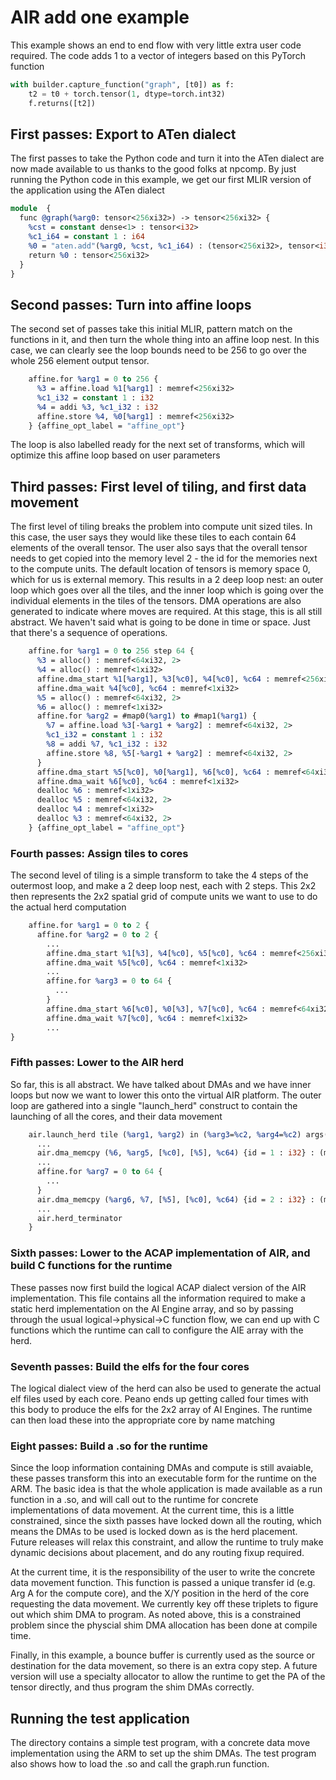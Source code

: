 # AIR add one example

This example shows an end to end flow with very little extra user code required.  The code adds 1 to a vector of integers based on this PyTorch function

```python
with builder.capture_function("graph", [t0]) as f:
    t2 = t0 + torch.tensor(1, dtype=torch.int32)
    f.returns([t2])
```

## First passes: Export to ATen dialect

The first passes to take the Python code and turn it into the ATen dialect are now made available to us thanks to the good folks at npcomp.  By just running the Python code in this example, we get our first MLIR version of the application using the ATen dialect

```llvm
module  {
  func @graph(%arg0: tensor<256xi32>) -> tensor<256xi32> {
    %cst = constant dense<1> : tensor<i32>
    %c1_i64 = constant 1 : i64
    %0 = "aten.add"(%arg0, %cst, %c1_i64) : (tensor<256xi32>, tensor<i32>, i64) -> tensor<256xi32>
    return %0 : tensor<256xi32>
  }
}
```

## Second passes: Turn into affine loops

The second set of passes take this initial MLIR, pattern match on the functions in it, and then turn the whole thing into an affine loop nest. In this case, we can clearly see the loop bounds need to be 256 to go over the whole 256 element output tensor.

```llvm
    affine.for %arg1 = 0 to 256 {
      %3 = affine.load %1[%arg1] : memref<256xi32>
      %c1_i32 = constant 1 : i32
      %4 = addi %3, %c1_i32 : i32
      affine.store %4, %0[%arg1] : memref<256xi32>
    } {affine_opt_label = "affine_opt"}
```
The loop is also labelled ready for the next set of transforms, which will optimize this affine loop based on user parameters

## Third passes: First level of tiling, and first data movement

The first level of tiling breaks the problem into compute unit sized tiles.  In this case, the user says they would like these tiles to each contain 64 elements of the overall tensor.  The user also says that the overall tensor needs to get copied into the memory level 2 - the id for the memories next to the compute units.  The default location of tensors is memory space 0, which for us is external memory.
This results in a 2 deep loop nest: an outer loop which goes over all the tiles, and the inner loop which is going over the individual elements in the tiles of the tensors.  DMA operations are also generated to indicate where moves are required.  At this stage, this is all still abstract.  We haven't said what is going to be done in time or space.  Just that there's a sequence of operations.

```llvm
    affine.for %arg1 = 0 to 256 step 64 {
      %3 = alloc() : memref<64xi32, 2>
      %4 = alloc() : memref<1xi32>
      affine.dma_start %1[%arg1], %3[%c0], %4[%c0], %c64 : memref<256xi32>, memref<64xi32, 2>, memref<1xi32>
      affine.dma_wait %4[%c0], %c64 : memref<1xi32>
      %5 = alloc() : memref<64xi32, 2>
      %6 = alloc() : memref<1xi32>
      affine.for %arg2 = #map0(%arg1) to #map1(%arg1) {
        %7 = affine.load %3[-%arg1 + %arg2] : memref<64xi32, 2>
        %c1_i32 = constant 1 : i32
        %8 = addi %7, %c1_i32 : i32
        affine.store %8, %5[-%arg1 + %arg2] : memref<64xi32, 2>
      }
      affine.dma_start %5[%c0], %0[%arg1], %6[%c0], %c64 : memref<64xi32, 2>, memref<256xi32>, memref<1xi32>
      affine.dma_wait %6[%c0], %c64 : memref<1xi32>
      dealloc %6 : memref<1xi32>
      dealloc %5 : memref<64xi32, 2>
      dealloc %4 : memref<1xi32>
      dealloc %3 : memref<64xi32, 2>
    } {affine_opt_label = "affine_opt"}
```

### Fourth passes: Assign tiles to cores

The second level of tiling is a simple transform to take the 4 steps of the outermost loop, and make a 2 deep loop nest, each with 2 steps.  This 2x2 then represents the 2x2 spatial grid of compute units we want to use to do the actual herd computation

```llvm
    affine.for %arg1 = 0 to 2 {
      affine.for %arg2 = 0 to 2 {
        ...
        affine.dma_start %1[%3], %4[%c0], %5[%c0], %c64 : memref<256xi32>, memref<64xi32, 2>, memref<1xi32>
        affine.dma_wait %5[%c0], %c64 : memref<1xi32>
        ...
        affine.for %arg3 = 0 to 64 {
          ...
        }
        affine.dma_start %6[%c0], %0[%3], %7[%c0], %c64 : memref<64xi32, 2>, memref<256xi32>, memref<1xi32>
        affine.dma_wait %7[%c0], %c64 : memref<1xi32>
        ...
}
```


### Fifth passes: Lower to the AIR herd

So far, this is all abstract. We have talked about DMAs and we have inner loops but now we want to lower this onto the virtual AIR platform.  The outer loop are gathered into a single "launch_herd" construct to contain the launching of all the cores, and their data movement

```llvm
    air.launch_herd tile (%arg1, %arg2) in (%arg3=%c2, %arg4=%c2) args(%arg5=%1, %arg6=%0) : memref<256xi32>,memref<256xi32> {
      ...
      air.dma_memcpy (%6, %arg5, [%c0], [%5], %c64) {id = 1 : i32} : (memref<64xi32, 2>, memref<256xi32>, [index], [index], index) -> ()
      ...
      affine.for %arg7 = 0 to 64 {
        ...
      }
      air.dma_memcpy (%arg6, %7, [%5], [%c0], %c64) {id = 2 : i32} : (memref<256xi32>, memref<64xi32, 2>, [index], [index], index) -> ()
      ...
      air.herd_terminator
    }
```

### Sixth passes: Lower to the ACAP implementation of AIR, and build C functions for the runtime

These passes now first build the logical ACAP dialect version of the AIR implementation.  This file contains all the information required to make a static herd implementation on the AI Engine array, and so by passing through the usual logical->physical->C function flow, we can end up with C functions which the runtime can call to configure the AIE array with the herd.

### Seventh passes: Build the elfs for the four cores

The logical dialect view of the herd can also be used to generate the actual elf files used by each core.  Peano ends up getting called four times with this body to produce the elfs for the 2x2 array of AI Engines.  The runtime can then load these into the appropriate core by name matching

### Eight passes: Build a .so for the runtime

Since the loop information containing DMAs and compute is still avaiable, these passes transform this into an executable form for the runtime on the ARM.  The basic idea is that the whole application is made available as a run function in a .so, and will call out to the runtime for concrete implementations of data movement.  At the current time, this is a little constrained, since the sixth passes have locked down all the routing, which means the DMAs to be used is locked down as is the herd placement.  Future releases will relax this constraint, and allow the runtime to truly make dynamic decisions about placement, and do any routing fixup required.

At the current time, it is the responsibility of the user to write the concrete data movement function.  This function is passed a unique transfer id (e.g. Arg A for the compute core), and the X/Y position in the herd of the core requesting the data movement.  We currently key off these triplets to figure out which shim DMA to program.  As noted above, this is a constrained problem since the physcial shim DMA allocation has been done at compile time.

Finally, in this example, a bounce buffer is currently used as the source or destination for the data movement, so there is an extra copy step.  A future version will use a specialty allocator to allow the runtime to get the PA of the tensor directly, and thus program the shim DMAs correctly.

## Running the test application

The directory contains a simple test program, with a concrete data move implementation using the ARM to set up the shim DMAs.  The test program also shows how to load the .so and call the graph.run function.
